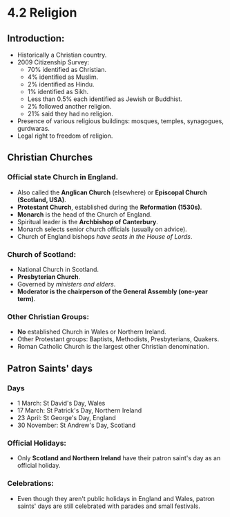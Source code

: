 # 4.2 Religion

## Introduction:
- Historically a Christian country.
- 2009 Citizenship Survey:
    - 70% identified as Christian.
    - 4% identified as Muslim.
    - 2% identified as Hindu.
    - 1% identified as Sikh.
    - Less than 0.5% each identified as Jewish or Buddhist.
    - 2% followed another religion.
    - 21% said they had no religion.
- Presence of various religious buildings: mosques, temples, synagogues, gurdwaras.
- Legal right to freedom of religion.

## Christian Churches

### Official state Church in England.
- Also called the **Anglican Church** (elsewhere) or **Episcopal Church (Scotland, USA)**.
- **Protestant Church**, established during the **Reformation (1530s)**.
- **Monarch** is the head of the Church of England.
- Spiritual leader is the **Archbishop of Canterbury**.
- Monarch selects senior church officials (usually on advice).
- Church of England bishops *have seats in the House of Lords*.

### Church of Scotland:
- National Church in Scotland.
- **Presbyterian Church**.
- Governed by *ministers and elders*.
- **Moderator is the chairperson of the General Assembly (one-year term)**.

### Other Christian Groups:
- **No** established Church in Wales or Northern Ireland.
- Other Protestant groups: Baptists, Methodists, Presbyterians, Quakers.
- Roman Catholic Church is the largest other Christian denomination.

## Patron Saints' days

### Days
- 1 March: St David's Day, Wales
- 17 March: St Patrick's Day, Northern Ireland
- 23 April: St George's Day, England
- 30 November: St Andrew's Day, Scotland

### Official Holidays:
- Only **Scotland and Northern Ireland** have their patron saint's day as an official holiday.

### Celebrations:
- Even though they aren't public holidays in England and Wales, patron saints' days are still celebrated with parades and small festivals.

